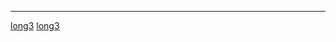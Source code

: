 <noinclude> <noinclude>

<hr>

</noinclude>

[long3](Category:Protoflux "wikilink")
[long3](Category:Protoflux:Input:Uncommon "wikilink")